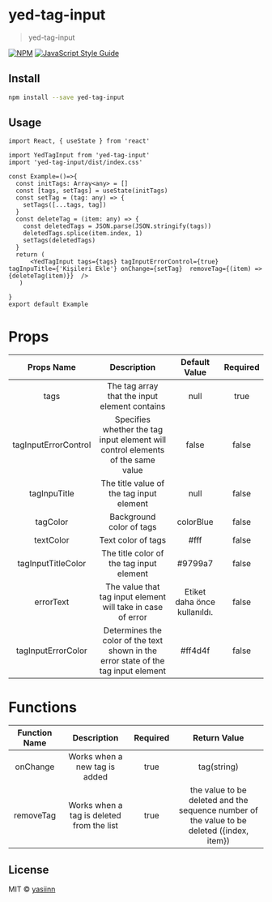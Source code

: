 # yed-tag-input

> yed-tag-input

[![NPM](https://img.shields.io/npm/v/yed-tag-input.svg)](https://www.npmjs.com/package/yed-tag-input) [![JavaScript Style Guide](https://img.shields.io/badge/code_style-standard-brightgreen.svg)](https://standardjs.com)

## Install

```bash
npm install --save yed-tag-input
```

## Usage

```tsx
import React, { useState } from 'react'

import YedTagInput from 'yed-tag-input'
import 'yed-tag-input/dist/index.css'

const Example=()=>{
  const initTags: Array<any> = []
  const [tags, setTags] = useState(initTags)
  const setTag = (tag: any) => {
    setTags([...tags, tag])
  }
  const deleteTag = (item: any) => {
    const deletedTags = JSON.parse(JSON.stringify(tags))
    deletedTags.splice(item.index, 1)
    setTags(deletedTags)
  }
  return (
      <YedTagInput tags={tags} tagInputErrorControl={true}  tagInpuTitle={'Kişileri Ekle'} onChange={setTag}  removeTag={(item) => {deleteTag(item)}}  />
   )

}
export default Example
```
# Props
 Props Name | Description | Default Value | Required
 :---:  |  :----: | :---:| :---: |
  tags | The tag array that the input element contains | null | true
  tagInputErrorControl | Specifies whether the tag input element will control elements of the same value | false |false
  tagInpuTitle|The title value of the tag input element | null | false
  tagColor|Background color of tags | colorBlue | false
  textColor|Text color of tags | #fff | false
  tagInputTitleColor|The title color of the tag input element|#9799a7 | false
  errorText|The value that tag input element will take in case of error|Etiket daha önce kullanıldı. | false
  tagInputErrorColor|Determines the color of the text shown in the error state of the tag input element|#ff4d4f | false


# Functions
 Function Name | Description |  Required | Return Value
 :---:  |  :----: | :---:| :---:
  onChange | Works when a new tag is added| true | tag(string)
    removeTag | Works when a tag is deleted from the list| true | the value to be deleted and the sequence number of the value to be deleted ({index, item})







## License

MIT © [yasiinn](https://github.com/YASIINN)
